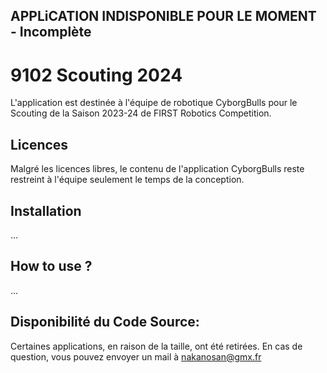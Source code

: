 APPLiCATION INDISPONIBLE POUR LE MOMENT - Incomplète
----
# 9102 Scouting 2024

L'application est destinée à l'équipe de robotique CyborgBulls pour le Scouting de la Saison 2023-24 de FIRST Robotics Competition.

## Licences

Malgré les licences libres, le contenu de l'application CyborgBulls reste restreint à l'équipe seulement le temps de la conception.

## Installation

...

## How to use ? 

...

## Disponibilité du Code Source: 

Certaines applications, en raison de la taille, ont été retirées. En cas de question, vous pouvez envoyer un mail à nakanosan@gmx.fr
